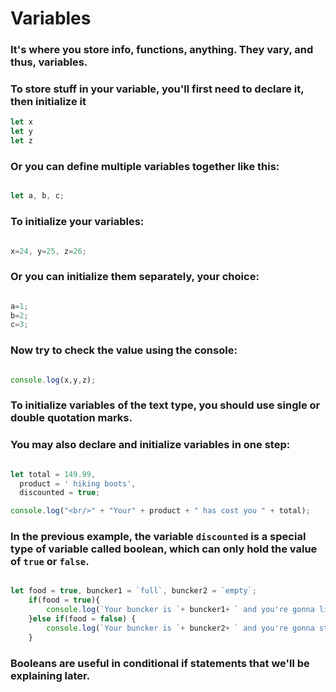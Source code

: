 # Variables

### It's where you store info, functions, anything. They vary, and thus, variables.


### To store stuff in your variable, you'll first need to declare it, then initialize it
```javascript
let x
let y
let z
```

### Or you can define multiple variables together like this:
```javascript

let a, b, c;

```

### To initialize your variables:
```javascript

x=24, y=25, z=26;

```
### Or you can initialize them separately, your choice:
```javascript

a=1;
b=2;
c=3;

```

### Now try to check the value using the console:
```javascript

console.log(x,y,z);

```
### To initialize variables of the text type, you should use single or double quotation marks.
### You may also declare and initialize variables in one step:
```javascript

let total = 149.99,
  product = ' hiking boots',
  discounted = true;

console.log("<br/>" + "Your" + product + " has cost you " + total);

```

### In the previous example, the variable `discounted` is a special type of variable called boolean, which can only hold the value of `true` or `false`.

```javascript

let food = true, buncker1 = `full`, buncker2 = `empty`;
    if(food = true){
        console.log(`Your buncker is `+ buncker1+ ` and you're gonna live`);
    }else if(food = false) {
        console.log(`Your buncker is `+ buncker2+ ` and you're gonna starve`);
    }


```

### Booleans are useful in conditional if statements that we'll be explaining later.